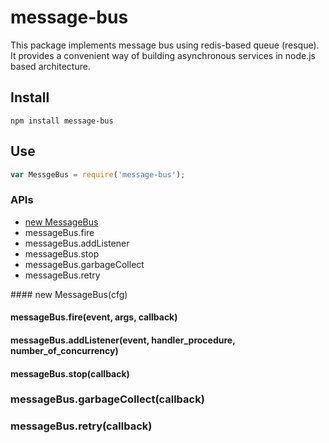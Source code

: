 message-bus
===========

This package implements message bus using redis-based queue (resque).  It provides a convenient way of building asynchronous services in node.js based architecture.

## Install

```text
npm install message-bus
```

## Use

```js
var MessgeBus = require('message-bus');
```

### APIs

* [new MessageBus](#new-Message)
* messageBus.fire
* messageBus.addListener
* messageBus.stop
* messageBus.garbageCollect
* messageBus.retry

<a name='new-Message'/>
#### new MessageBus(cfg)

#### messageBus.fire(event, args, callback)

#### messageBus.addListener(event, handler_procedure, number_of_concurrency)

#### messageBus.stop(callback)

### messageBus.garbageCollect(callback)

### messageBus.retry(callback)

### 
